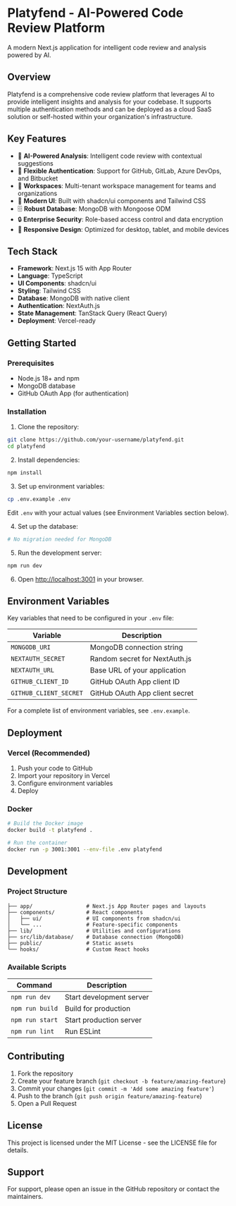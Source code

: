 # Platyfend - AI-Powered Code Review Platform

A modern Next.js application for intelligent code review and analysis powered by AI.

## Overview

Platyfend is a comprehensive code review platform that leverages AI to provide intelligent insights and analysis for your codebase. It supports multiple authentication methods and can be deployed as a cloud SaaS solution or self-hosted within your organization's infrastructure.

## Key Features

- 🧠 **AI-Powered Analysis**: Intelligent code review with contextual suggestions
- 🔐 **Flexible Authentication**: Support for GitHub, GitLab, Azure DevOps, and Bitbucket
- 🏢 **Workspaces**: Multi-tenant workspace management for teams and organizations
- 🎨 **Modern UI**: Built with shadcn/ui components and Tailwind CSS
- 🗄️ **Robust Database**: MongoDB with Mongoose ODM
- 🔒 **Enterprise Security**: Role-based access control and data encryption
- 📱 **Responsive Design**: Optimized for desktop, tablet, and mobile devices

## Tech Stack

- **Framework**: Next.js 15 with App Router
- **Language**: TypeScript
- **UI Components**: shadcn/ui
- **Styling**: Tailwind CSS
- **Database**: MongoDB with native client
- **Authentication**: NextAuth.js
- **State Management**: TanStack Query (React Query)
- **Deployment**: Vercel-ready

## Getting Started

### Prerequisites

- Node.js 18+ and npm
- MongoDB database
- GitHub OAuth App (for authentication)

### Installation

1. Clone the repository:
```bash
git clone https://github.com/your-username/platyfend.git
cd platyfend
```

2. Install dependencies:
```bash
npm install
```

3. Set up environment variables:
```bash
cp .env.example .env
```
Edit `.env` with your actual values (see Environment Variables section below).

4. Set up the database:
```bash
# No migration needed for MongoDB
```

5. Run the development server:
```bash
npm run dev
```

6. Open [http://localhost:3001](http://localhost:3001) in your browser.

## Environment Variables

Key variables that need to be configured in your `.env` file:

| Variable | Description |
|----------|-------------|
| `MONGODB_URI` | MongoDB connection string |
| `NEXTAUTH_SECRET` | Random secret for NextAuth.js |
| `NEXTAUTH_URL` | Base URL of your application |
| `GITHUB_CLIENT_ID` | GitHub OAuth App client ID |
| `GITHUB_CLIENT_SECRET` | GitHub OAuth App client secret |

For a complete list of environment variables, see `.env.example`.

## Deployment

### Vercel (Recommended)

1. Push your code to GitHub
2. Import your repository in Vercel
3. Configure environment variables
4. Deploy

### Docker

```bash
# Build the Docker image
docker build -t platyfend .

# Run the container
docker run -p 3001:3001 --env-file .env platyfend
```

## Development

### Project Structure

```
├── app/                 # Next.js App Router pages and layouts
├── components/          # React components
│   ├── ui/              # UI components from shadcn/ui
│   └── ...              # Feature-specific components
├── lib/                 # Utilities and configurations
├── src/lib/database/    # Database connection (MongoDB)
├── public/              # Static assets
└── hooks/               # Custom React hooks
```

### Available Scripts

| Command | Description |
|---------|-------------|
| `npm run dev` | Start development server |
| `npm run build` | Build for production |
| `npm run start` | Start production server |
| `npm run lint` | Run ESLint |


## Contributing

1. Fork the repository
2. Create your feature branch (`git checkout -b feature/amazing-feature`)
3. Commit your changes (`git commit -m 'Add some amazing feature'`)
4. Push to the branch (`git push origin feature/amazing-feature`)
5. Open a Pull Request

## License

This project is licensed under the MIT License - see the LICENSE file for details.

## Support

For support, please open an issue in the GitHub repository or contact the maintainers.
